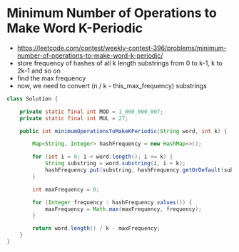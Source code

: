 # Minimum Number of Operations to Make Word K-Periodic

- https://leetcode.com/contest/weekly-contest-396/problems/minimum-number-of-operations-to-make-word-k-periodic/
- store frequency of hashes of all k length substrings from 0 to k-1, k to 2k-1 and so on
- find the max frequency
- now, we need to convert (n / k - this_max_frequency) substrings

```java
class Solution {

    private static final int MOD = 1_000_000_007;
    private static final int MUL = 27;

    public int minimumOperationsToMakeKPeriodic(String word, int k) {

        Map<String, Integer> hashFrequency = new HashMap<>();

        for (int i = 0; i < word.length(); i += k) {
            String substring = word.substring(i, i + k);
            hashFrequency.put(substring, hashFrequency.getOrDefault(substring, 0) + 1);
        }

        int maxFrequency = 0;

        for (Integer frequency : hashFrequency.values()) {
            maxFrequency = Math.max(maxFrequency, frequency);
        }

        return word.length() / k - maxFrequency;
    }
}
```
